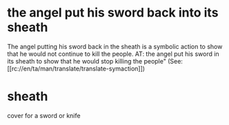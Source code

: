 # the angel put his sword back into its sheath

The angel putting his sword back in the sheath is a symbolic action to show that he would not continue to kill the people. AT: the angel put his sword in its sheath to show that he would stop killing the people" (See: [[rc://en/ta/man/translate/translate-symaction]])

# sheath

cover for a sword or knife

